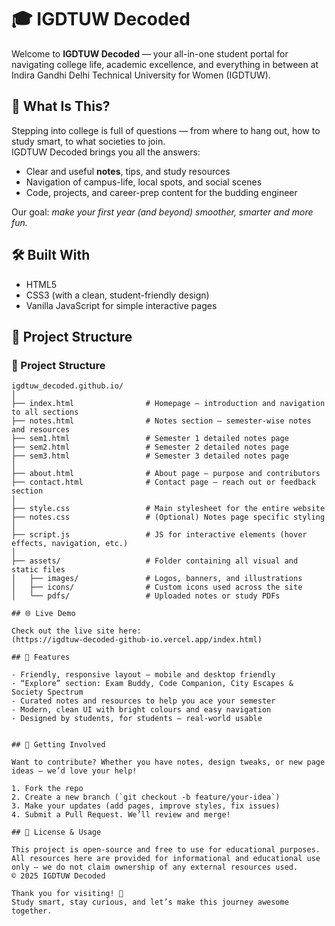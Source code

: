 # 🎓 IGDTUW Decoded

Welcome to **IGDTUW Decoded** — your all-in-one student portal for navigating college life, academic excellence, and everything in between at Indira Gandhi Delhi Technical University for Women (IGDTUW).

## 🚀 What Is This?

Stepping into college is full of questions — from where to hang out, how to study smart, to what societies to join.  
IGDTUW Decoded brings you all the answers:  
- Clear and useful **notes**, tips, and study resources  
- Navigation of campus-life, local spots, and social scenes  
- Code, projects, and career-prep content for the budding engineer  

Our goal: *make your first year (and beyond) smoother, smarter and more fun.*

## 🛠️ Built With
- HTML5  
- CSS3 (with a clean, student-friendly design)  
- Vanilla JavaScript for simple interactive pages  

## 📁 Project Structure
### 📂 Project Structure

```plaintext
igdtuw_decoded.github.io/
│
├── index.html                # Homepage – introduction and navigation to all sections
├── notes.html                # Notes section – semester-wise notes and resources
├── sem1.html                 # Semester 1 detailed notes page
├── sem2.html                 # Semester 2 detailed notes page
├── sem3.html                 # Semester 3 detailed notes page
│
├── about.html                # About page – purpose and contributors
├── contact.html              # Contact page – reach out or feedback section
│
├── style.css                 # Main stylesheet for the entire website
├── notes.css                 # (Optional) Notes page specific styling
│
├── script.js                 # JS for interactive elements (hover effects, navigation, etc.)
│
├── assets/                   # Folder containing all visual and static files
│   ├── images/               # Logos, banners, and illustrations
│   ├── icons/                # Custom icons used across the site
│   └── pdfs/                 # Uploaded notes or study PDFs

## 🌐 Live Demo

Check out the live site here:  
(https://igdtuw-decoded-github-io.vercel.app/index.html)

## 🎯 Features

- Friendly, responsive layout – mobile and desktop friendly  
- “Explore” section: Exam Buddy, Code Companion, City Escapes & Society Spectrum  
- Curated notes and resources to help you ace your semester  
- Modern, clean UI with bright colours and easy navigation  
- Designed by students, for students — real-world usable  


## 🤝 Getting Involved

Want to contribute? Whether you have notes, design tweaks, or new page ideas — we’d love your help!

1. Fork the repo  
2. Create a new branch (`git checkout -b feature/your-idea`)  
3. Make your updates (add pages, improve styles, fix issues)  
4. Submit a Pull Request. We’ll review and merge!

## 📝 License & Usage

This project is open-source and free to use for educational purposes.  
All resources here are provided for informational and educational use only — we do not claim ownership of any external resources used.  
© 2025 IGDTUW Decoded

Thank you for visiting! 🎉  
Study smart, stay curious, and let’s make this journey awesome together.

